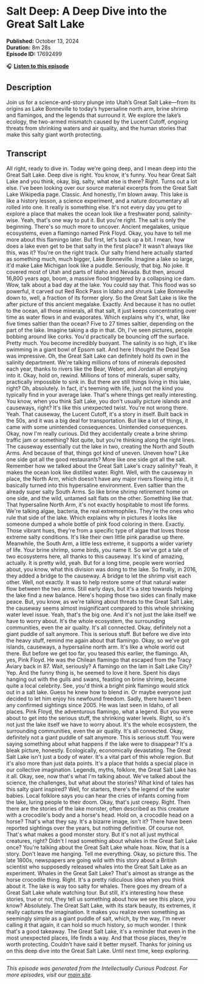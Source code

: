 # Salt Deep: A Deep Dive into the Great Salt Lake

**Published:** October 13, 2024  
**Duration:** 8m 28s  
**Episode ID:** 17692499

🎧 **[Listen to this episode](https://intellectuallycurious.buzzsprout.com/2529712/episodes/17692499-salt-deep-a-deep-dive-into-the-great-salt-lake)**

## Description

Join us for a science-and-story plunge into Utah’s Great Salt Lake—from its origins as Lake Bonneville to today’s hypersaline north arm, brine shrimp and flamingos, and the legends that surround it. We explore the lake’s ecology, the two-armed mismatch caused by the Lucent Cutoff, ongoing threats from shrinking waters and air quality, and the human stories that make this salty giant worth protecting.

## Transcript

All right, ready to dive in. Today we're going deep, and I mean deep into the Great Salt Lake. Deep dive is right. You know, it's funny. You hear Great Salt Lake and you think, okay, big, salty, what else is there? Right. Turns out a lot else. I've been looking over our source material excerpts from the Great Salt Lake Wikipedia page. Classic. And honestly, I'm blown away. This lake is like a history lesson, a science experiment, and a nature documentary all rolled into one. It really is something else. It's not every day you get to explore a place that makes the ocean look like a freshwater pond, salinity-wise. Yeah, that's one way to put it. But you're right. The salt is only the beginning. There's so much more to uncover. Ancient megalakes, unique ecosystems, even a flamingo named Pink Floyd. Okay, you have to tell me more about this flamingo later. But first, let's back up a bit. I mean, how does a lake even get to be that salty in the first place? It wasn't always like this, was it? You're on the right track. Our salty friend here actually started as something much, much bigger, Lake Bonneville. Imagine a lake so large, it'd make Lake Michigan look like a puddle. Seriously, that big. No joke. It covered most of Utah and parts of Idaho and Nevada. But then, around 16,800 years ago, boom, a massive flood triggered by a collapsing ice dam. Wow, talk about a bad day at the lake. You could say that. This flood was so powerful, it carved out Red Rock Pass in Idaho and shrunk Lake Bonneville down to, well, a fraction of its former glory. So the Great Salt Lake is like the after picture of this ancient megalake. Exactly. And because it has no outlet to the ocean, all those minerals, all that salt, it just keeps concentrating over time as water flows in and evaporates. Which explains why it's, what, like five times saltier than the ocean? Five to 27 times saltier, depending on the part of the lake. Imagine taking a dip in that. Oh, I've seen pictures, people bobbing around like corks. You'd practically be bouncing off the surface. Pretty much. You become incredibly buoyant. The salinity is so high, it's like swimming in a giant bowl of Epsom salt. And here I thought the Dead Sea was impressive. Oh, the Great Salt Lake can definitely hold its own in the salinity department. We're talking millions of tons of minerals deposited each year, thanks to rivers like the Bear, Weber, and Jordan all emptying into it. Okay, hold on, rewind. Millions of tons of minerals, super salty, practically impossible to sink in. But there are still things living in this lake, right? Oh, absolutely. In fact, it's teeming with life, just not the kind you typically find in your average lake. That's where things get really interesting. You know, when you think Salt Lake, you don't usually picture islands and causeways, right? It's like this unexpected twist. You're not wrong there. Yeah. That causeway, the Lucent Cutoff, it's a story in itself. Built back in the 50s, and it was a big deal for transportation. But like a lot of things, it came with some unintended consequences. Unintended consequences. Okay, now I'm really curious. Did they accidentally create a brine shrimp traffic jam or something? Not quite, but you're thinking along the right lines. The causeway essentially cut the lake in two, creating the North and South Arms. And because of that, things got kind of uneven. Uneven how? Like one side got all the good restaurants? More like one side got all the salt. Remember how we talked about the Great Salt Lake's crazy salinity? Yeah, it makes the ocean look like distilled water. Right. Well, with the causeway in place, the North Arm, which doesn't have any major rivers flowing into it, it basically turned into this hypersaline environment. Even saltier than the already super salty South Arms. So like brine shrimp retirement home on one side, and the wild, untamed salt flats on the other. Something like that. That hypersaline North Arm, it's not exactly hospitable to most life forms. We're talking algae, bacteria, the real extremophiles. They're the ones who rule that side of the lake. Which explains why in pictures it looks like someone dumped a whole bottle of pink food coloring in there. Exactly. Those vibrant hues, they're from a specific type of algae that loves those extreme salty conditions. It's like their own little pink paradise up there. Meanwhile, the South Arm, a little less extreme, it supports a wider variety of life. Your brine shrimp, some birds, you name it. So we've got a tale of two ecosystems here, all thanks to this causeway. It's kind of amazing, actually. It is pretty wild, yeah. But for a long time, people were worried about, you know, what this division was doing to the lake. So finally, in 2016, they added a bridge to the causeway. A bridge to let the shrimp visit each other. Well, not exactly. It was to help restore some of that natural water flow between the two arms. Still early days, but it's a step towards helping the lake find a new balance. Here's hoping those two sides can finally make peace. But, you know, as we're talking about threats to the Great Salt Lake, the causeway seems almost insignificant compared to this whole shrinking water level issue. Yeah, that's the big one. And it's not just the lake itself we have to worry about. It's the whole ecosystem, the surrounding communities, even the air quality. It's all connected. Okay, definitely not a giant puddle of salt anymore. This is serious stuff. But before we dive into the heavy stuff, remind me again about that flamingo. Okay, so we've got islands, causeways, a hypersaline north arm. It's like a whole world out there. But before we get too far, you teased this earlier, the flamingo. Ah, yes, Pink Floyd. He was the Chilean flamingo that escaped from the Tracy Aviary back in 87. Wait, seriously? A flamingo on the lam in Salt Lake City? Yep. And the funny thing is, he seemed to love it here. Spent his days hanging out with the gulls and swans, feasting on brine shrimp, became quite a local celebrity. See, you'd think a bright pink flamingo would stick out in a salt lake. Guess he knew how to blend in. Or maybe everyone just decided to let him enjoy his newfound freedom. Sadly, there haven't been any confirmed sightings since 2005. He was last seen in Idaho, of all places. Pink Floyd, the adventurous flamingo, what a legend. But you were about to get into the serious stuff, the shrinking water levels. Right, so it's not just the lake itself we have to worry about. It's the whole ecosystem, the surrounding communities, even the air quality. It's all connected. Okay, definitely not a giant puddle of salt anymore. This is serious stuff. You were saying something about what happens if the lake were to disappear? It's a bleak picture, honestly. Ecologically, economically devastating. The Great Salt Lake isn't just a body of water. It's a vital part of this whole region. But it's also more than just data points. It's a place that holds a special place in our collective imagination. Legends, myths, folklore, the Great Salt Lake has it all. Okay, see, now that's what I'm talking about. We've talked about the science, the challenges, but what about the stories? What kind of tales has this salty giant inspired? Well, for starters, there's the legend of the water babies. Local folklore says you can hear the cries of infants coming from the lake, luring people to their doom. Okay, that's just creepy. Right. Then there are the stories of the lake monster, often described as this creature with a crocodile's body and a horse's head. Hold on, a crocodile head on a horse? That's what they say. It's a bizarre image, isn't it? There have been reported sightings over the years, but nothing definitive. Of course not. That's what makes a good monster story. But it's not all just mythical creatures, right? Didn't I read something about whales in the Great Salt Lake once? You're talking about the Great Salt Lake whale hoax. Now, that is a story. Don't leave me hanging. Tell me everything. Okay, so picture this. The late 1800s, newspapers are going wild with this story about a British scientist who supposedly released whales into the Great Salt Lake as an experiment. Whales in the Great Salt Lake? That's almost as strange as the horse crocodile thing. Right. It's a pretty ridiculous idea when you think about it. The lake is way too salty for whales. There goes my dream of a Great Salt Lake whale watching tour. But still, it's interesting how these stories, true or not, they tell us something about how we see this place, you know? Absolutely. The Great Salt Lake, with its stark beauty, its extremes, it really captures the imagination. It makes you realize even something as seemingly simple as a giant puddle of salt, which, by the way, I'm never calling it that again, it can hold so much history, so much wonder. I think that's a good takeaway. The Great Salt Lake, it's a reminder that even in the most unexpected places, life finds a way. And that those places, they're worth protecting. Couldn't have said it better myself. Thanks for joining us on this deep dive into the Great Salt Lake. Until next time, keep exploring.

---
*This episode was generated from the Intellectually Curious Podcast. For more episodes, visit our [main site](https://intellectuallycurious.buzzsprout.com).*
